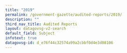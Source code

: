 ```yaml
---
title: "2019"
permalink: /government-gazette/audited-reports/2019/
description: ""
third_nav_title: Audited Reports
layout: datagovsg-v2-search
default_field: Subject
infotext: true
datagovsg-id: d_e76f44c32574a99a2cbbf0d4e3d08106
---
```

